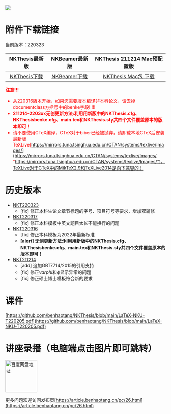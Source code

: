 ![](https://article.benhaotang.cn/content/uploadfile/202203/13ae1647482854.jpg)


# 附件下载链接

当前版本：220323

|NKThesis最新版|NKBeamer最新版|NKThesis 211214 Mac预配置版|
|:-:|:-:|:-:|
|[<u>NKThesis下载</u>](https://github.com/benhaotang/NKThesis/releases/tag/220323 "NKThesis最新版")|[<u>NKBeamer下载</u>](https://www.benhaotang.cn/NKB.zip "NKBeamer最新版")|[<u>NKThesis Mac包 下载</u>](https://www.benhaotang.cn/NKT_Mac.zip "NKThesis 211204 Mac预配置版")|

<font color=red>**注意!!!**

- 从220316版本开始，如果您需要版本编译非本科论文，请去掉documentclass方括号中的benke字段!!!!!
- **211214-2203xx无创更新方法:利用用新版中的NKThesis.cfg、NKThesisbenke.cfg、main.tex和NKThesis.sty共四个文件覆盖原本的版本即可！**
- 请不要使用CTeX编译，CTeX对于biber已经被抛弃，请卸载本地CTeX后安装最新版TeXLive[https://mirrors.tuna.tsinghua.edu.cn/CTAN/systems/texlive/Images/](https://mirrors.tuna.tsinghua.edu.cn/CTAN/systems/texlive/Images/ "https://mirrors.tuna.tsinghua.edu.cn/CTAN/systems/texlive/Images/")，TeXLive对于CTeX中的MikTeX2.9和TeXLive2014是向下兼容的！
</font>



# 历史版本

- [<u>NKT220323</u>](https://github.com/benhaotang/NKThesis/releases/tag/220323 "NKT220323")
	- [fix] 修正本科生论文章节标题的字号、项目符号等要求，增加双辅修
- [<u>NKT220317</u>](https://github.com/benhaotang/NKThesis/releases/tag/220317 "NKT220317")
	- [fix] 修正本科模板中英文题目太长不能换行的问题
- [<u>NKT220316</u>](https://github.com/benhaotang/NKThesis/releases/tag/220316 "NKT220316")
	- [fix] 修正本科模板为2022年最新标准
	- **[alert] 无创更新方法:利用用新版中的NKThesis.cfg、NKThesisbenke.cfg、main.tex和NKThesis.sty共四个文件覆盖原本的版本即可！**
- [<u>NKT211214</u>](https://github.com/benhaotang/NKThesis/releases/tag/211214 "NKT211214")
	- [add] 追加GBT7714/2015的引用支持
	- [fix] 修正$varphi$和$\phi$显示异常的问题
	- [fix] 修正硕士博士模板符合新的要求


# 课件
[https://github.com/benhaotang/NKThesis/blob/main/LaTeX-NKU-T220205.pdf](https://github.com/benhaotang/NKThesis/blob/main/LaTeX-NKU-T220205.pdf)

# 讲座录播（电脑端点击图片即可跳转）

<a href="https://pan.baidu.com/s/1ikhxvIl69SR7LL8_l5eNeg?pwd=94tk"><img src="https://article.benhaotang.cn/content/uploadfile/202202/54771643991166.jpg" width=100px alt="百度网盘地址" /></a>

更多问题欢迎访问发布页[https://article.benhaotang.cn/pc/26.html](https://article.benhaotang.cn/pc/26.html)
